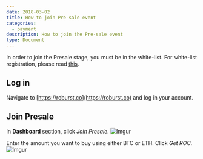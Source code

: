 ```yaml
---
date: 2018-03-02
title: How to join Pre-sale event
categories:
  - payment
description: How to join the Pre-sale event
type: Document
---
```

In order to join the Presale stage, you must be in the white-list. 
For white-list registration, please read [this](https://support.roburst.network/account/whitelist-registration/).
## Log in 
Navigate to [https://roburst.co](https://roburst.co) and log in your account.
## Join Presale
In **Dashboard** section, click _Join Presale_. ![Imgur](https://i.imgur.com/tJFneBT.png)

Enter the amount you want to buy using either BTC or ETH.
Click _Get ROC_.
![Imgur](https://i.imgur.com/SLiM7d1.png)